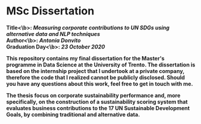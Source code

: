 # MSc Dissertation

<b>Title<\b>: <i> Measuring corporate contributions to UN SDGs using alternative data and NLP techniques </i>
\
<b>Author<\b>: <i>Antonia Donvito </i>
\
<b>Graduation Day<\b>: <i>23 October 2020 </i>

This repository contains my final dissertation for the Master's programme in Data Science at the University of Trento. The dissertation is based on the internship project that I undertook at a private company, therefore the code that I realized cannot be publicly disclosed. Should you have any questions about this work, feel free to get in touch with me.

The thesis focus on corporate sustainability performance and, more specifically, on the construction of a sustainability scoring system that evaluates business contributions to the <b>17 UN Sustainable Development Goals</b>, by combining traditional and <b>alternative data</b>.
